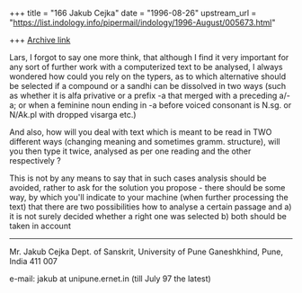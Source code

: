 +++
title = "166 Jakub Cejka"
date = "1996-08-26"
upstream_url = "https://list.indology.info/pipermail/indology/1996-August/005673.html"

+++
[Archive link](https://list.indology.info/pipermail/indology/1996-August/005673.html)

Lars, I forgot to say one more think, that although I find it very 
important for any sort of further work with a computerized text to be 
analysed, I always wondered how could you rely on the typers, as to 
which alternative should be selected if a compound or a sandhi can be 
dissolved in two ways (such as whether it is alfa privative or a prefix 
-a that merged with a preceding a/-a; or when a feminine noun ending in 
-a before voiced consonant is N.sg. or N/Ak.pl with dropped visarga etc.)

And also, how will you deal with text which is meant to be read in TWO 
different ways (changing meaning and sometimes gramm. structure), will 
you then type it twice, analysed as per one reading and the other 
respectively ?

This is not  by any means to say that in such cases analysis should be 
avoided, rather to ask for the solution you propose - there should be 
some way, by which you'll indicate to your machine (when further 
processing the text) that there are two possibilities how to analyse a 
certain passage and a) it is not surely decided whether a right one was 
selected  b) both should be taken in account 

______________________________________________________________________________
Mr. Jakub Cejka
Dept. of Sanskrit, University of Pune
Ganeshkhind, Pune, India  411 007

e-mail:  jakub at unipune.ernet.in   (till July 97 the latest)







